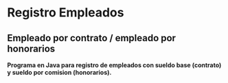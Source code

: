 # Registro Empleados 

## Empleado por contrato / empleado por honorarios

__Programa en Java para registro de empleados con sueldo base (contrato) y sueldo por comision (honorarios).__
